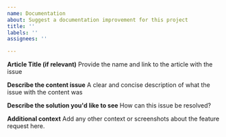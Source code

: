 ```yaml
---
name: Documentation
about: Suggest a documentation improvement for this project
title: ''
labels: ''
assignees: ''

---
```


**Article Title (if relevant)**
Provide the name and link to the article with the issue

**Describe the content issue**
A clear and concise description of what the issue with the content was

**Describe the solution you'd like to see**
How can this issue be resolved?

**Additional context**
Add any other context or screenshots about the feature request here.
